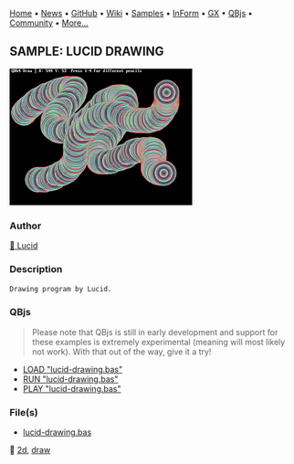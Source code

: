 [Home](https://qb64.com) • [News](../../news.md) • [GitHub](https://github.com/QB64Official/qb64) • [Wiki](https://github.com/QB64Official/qb64/wiki) • [Samples](../../samples.md) • [InForm](../../inform.md) • [GX](../../gx.md) • [QBjs](../../qbjs.md) • [Community](../../community.md) • [More...](../../more.md)

## SAMPLE: LUCID DRAWING

![drawingprogramlucid.png](img/drawingprogramlucid.png)

### Author

[🐝 Lucid](../lucid.md) 

### Description

```text
Drawing program by Lucid.
```

### QBjs

> Please note that QBjs is still in early development and support for these examples is extremely experimental (meaning will most likely not work). With that out of the way, give it a try!

* [LOAD "lucid-drawing.bas"](https://v6p9d9t4.ssl.hwcdn.net/html/6029471/index.html?src=https://qb64.com/samples/lucid-drawing/src/lucid-drawing.bas)
* [RUN "lucid-drawing.bas"](https://v6p9d9t4.ssl.hwcdn.net/html/6029471/index.html?mode=auto&src=https://qb64.com/samples/lucid-drawing/src/lucid-drawing.bas)
* [PLAY "lucid-drawing.bas"](https://v6p9d9t4.ssl.hwcdn.net/html/6029471/index.html?mode=play&src=https://qb64.com/samples/lucid-drawing/src/lucid-drawing.bas)

### File(s)

* [lucid-drawing.bas](src/lucid-drawing.bas)

🔗 [2d](../2d.md), [draw](../draw.md)
